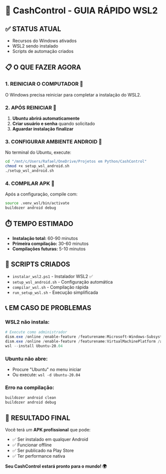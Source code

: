# 🎯 CashControl - GUIA RÁPIDO WSL2

## ✅ STATUS ATUAL
- Recursos do Windows ativados
- WSL2 sendo instalado
- Scripts de automação criados

## 📋 O QUE FAZER AGORA

### 1. REINICIAR O COMPUTADOR 🔄
O Windows precisa reiniciar para completar a instalação do WSL2.

### 2. APÓS REINICIAR 🐧
1. **Ubuntu abrirá automaticamente**
2. **Criar usuário e senha** quando solicitado
3. **Aguardar instalação finalizar**

### 3. CONFIGURAR AMBIENTE ANDROID 🔧
No terminal do Ubuntu, execute:

```bash
cd "/mnt/c/Users/Rafael/OneDrive/Projetos em Python/CashControl"
chmod +x setup_wsl_android.sh
./setup_wsl_android.sh
```

### 4. COMPILAR APK 📱
Após a configuração, compile com:

```bash
source .venv_wsl/bin/activate
buildozer android debug
```

## ⏱️ TEMPO ESTIMADO
- **Instalação total:** 60-90 minutos
- **Primeira compilação:** 30-60 minutos
- **Compilações futuras:** 5-10 minutos

## 🚀 SCRIPTS CRIADOS
- `instalar_wsl2.ps1` - Instalador WSL2 ✅
- `setup_wsl_android.sh` - Configuração automática
- `compilar_wsl.sh` - Compilação rápida
- `run_setup_wsl.sh` - Execução simplificada

## 📞 EM CASO DE PROBLEMAS

### WSL2 não instala:
```powershell
# Execute como administrador
dism.exe /online /enable-feature /featurename:Microsoft-Windows-Subsystem-Linux /all /norestart
dism.exe /online /enable-feature /featurename:VirtualMachinePlatform /all /norestart
wsl --install Ubuntu-20.04
```

### Ubuntu não abre:
- Procure "Ubuntu" no menu iniciar
- Ou execute: `wsl -d Ubuntu-20.04`

### Erro na compilação:
```bash
buildozer android clean
buildozer android debug
```

## 🎉 RESULTADO FINAL
Você terá um **APK profissional** que pode:
- ✅ Ser instalado em qualquer Android
- ✅ Funcionar offline
- ✅ Ser publicado na Play Store
- ✅ Ter performance nativa

**Seu CashControl estará pronto para o mundo! 🌍**
